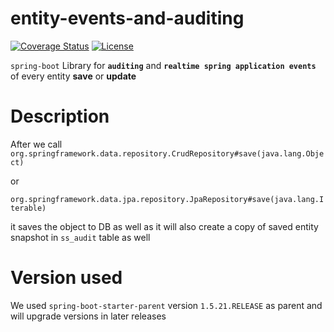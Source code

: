 # entity-events-and-auditing
[![Coverage Status](https://coveralls.io/repos/github/sharmashashank342/entity-events-and-auditing/badge.svg?branch=master)](https://coveralls.io/github/sharmashashank342/entity-events-and-auditing?branch=master)
[![License](https://img.shields.io/badge/License-Apache%202.0-blue.svg)](https://opensource.org/licenses/Apache-2.0)

`spring-boot` Library for **`auditing`** and **`realtime spring application events`** of every entity **save** or **update**

# Description

After we call 
`org.springframework.data.repository.CrudRepository#save(java.lang.Object)`

or 

`org.springframework.data.jpa.repository.JpaRepository#save(java.lang.Iterable)`

it saves the object to DB as well as it will also create a copy of saved entity snapshot in `ss_audit` table as well


# Version used

We used `spring-boot-starter-parent` version `1.5.21.RELEASE` as parent and will upgrade versions in later releases
